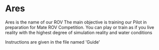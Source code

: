 # Ares

Ares is the name of our ROV
The main objective is training our Pilot in preparation for Mate ROV Competition. You can play or train as if you live reality with the highest degree of simulation reality and water conditions

Instructions are given in the file named  'Guide'
